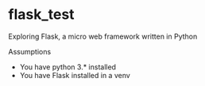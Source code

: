 # flask_test

Exploring Flask, a micro web framework written in Python

Assumptions

- You have python 3.* installed
- You have Flask installed in a venv
